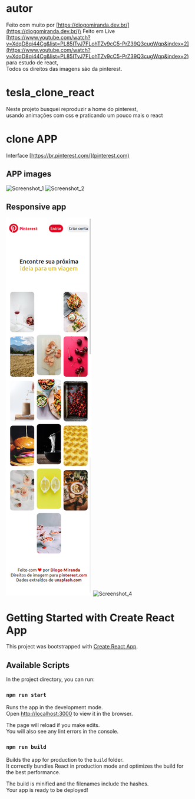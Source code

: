 # autor
Feito com muito por [https://diogomiranda.dev.br/](https://diogomiranda.dev.br/)\
Feito em Live [https://www.youtube.com/watch?v=XdqD8qi44Cg&list=PL85ITvJ7FLohTZv9cC5-PrZ39Q3cugWqp&index=2](https://www.youtube.com/watch?v=XdqD8qi44Cg&list=PL85ITvJ7FLohTZv9cC5-PrZ39Q3cugWqp&index=2) para estudo de react,\
Todos os direitos das imagens são da pinterest.

# tesla_clone_react
Neste projeto busquei reproduzir a home do pinterest,\
usando animações com css e praticando um pouco mais o react

# clone APP
Interface [https://br.pinterest.com/](pinterest.com)

## APP images
![Screenshot_1](/img/pinterest_clone_react_img0.png "Screenshot_1")
![Screenshot_2](/img/pinterest_clone_react_img1.png "Screenshot_2")
## Responsive app
![Screenshot_3](/img/pinterest_clone_react_img_resp0.png "Screenshot_3")
![Screenshot_4](/img/pinterest_clone_react_img_resp1.png "Screenshot_4")

# Getting Started with Create React App

This project was bootstrapped with [Create React App](https://github.com/facebook/create-react-app).

## Available Scripts

In the project directory, you can run:

### `npm run start`

Runs the app in the development mode.\
Open [http://localhost:3000](http://localhost:3000) to view it in the browser.

The page will reload if you make edits.\
You will also see any lint errors in the console.

### `npm run build`

Builds the app for production to the `build` folder.\
It correctly bundles React in production mode and optimizes the build for the best performance.

The build is minified and the filenames include the hashes.\
Your app is ready to be deployed!